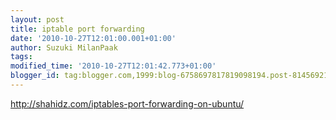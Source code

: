 ```yaml
---
layout: post
title: iptable port forwarding
date: '2010-10-27T12:01:00.001+01:00'
author: Suzuki MilanPaak
tags: 
modified_time: '2010-10-27T12:01:42.773+01:00'
blogger_id: tag:blogger.com,1999:blog-6758697817819098194.post-8145692190220003363
---
```


http://shahidz.com/iptables-port-forwarding-on-ubuntu/

